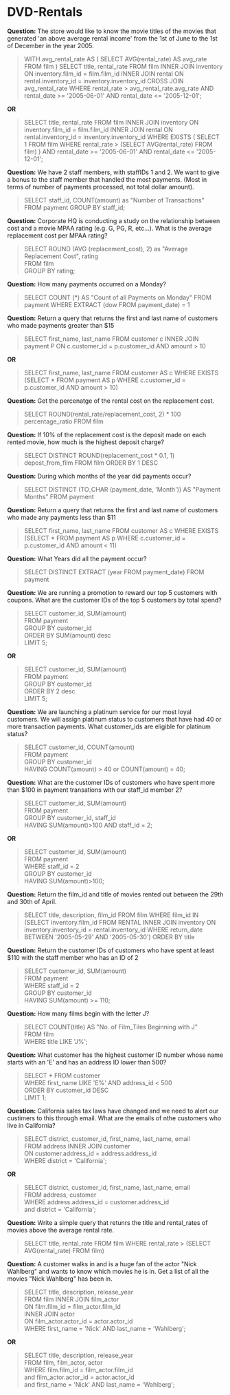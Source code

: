 
# DVD-Rentals

**Question:**
The store would like to know the movie titles of the movies that generated 'an above average rental income' from the 1st of June to the 1st of December in the year 2005.

> WITH avg_rental_rate AS (
  SELECT AVG(rental_rate) AS avg_rate
  FROM film
)
SELECT title, rental_rate
FROM film 
INNER JOIN inventory
ON inventory.film_id = film.film_id
INNER JOIN rental
ON rental.inventory_id = inventory.inventory_id
CROSS JOIN avg_rental_rate
WHERE rental_rate > avg_rental_rate.avg_rate
AND rental_date >= '2005-06-01' AND rental_date <= '2005-12-01';

**OR**

> SELECT title, rental_rate 
FROM film 
INNER JOIN inventory
ON inventory.film_id = film.film_id
INNER JOIN rental
ON rental.inventory_id = inventory.inventory_id
WHERE EXISTS (
  SELECT 1
  FROM film
  WHERE rental_rate > (SELECT AVG(rental_rate) FROM film)
)
AND rental_date >= '2005-06-01' AND rental_date <= '2005-12-01';


**Question:** 
We have 2 staff members, with staffIDs 1 and 2.
We want to give a bonus to the staff member that handled the most payments. (Most in terms of number of payments 
processed, not total dollar amount).

> SELECT staff_id, COUNT(amount) as "Number of Transactions" <br>
FROM payment
GROUP BY staff_id;


**Question:** 
Corporate HQ is conducting a study on the relationship between cost and a movie MPAA rating (e.g. G, PG, R, etc...). 
What is the average replacement cost per MPAA rating? 

> SELECT ROUND (AVG (replacement_cost), 2) as "Average Replacement Cost", rating  <br>
FROM film <br>
GROUP BY rating;


**Question:**
How many payments occurred on a Monday?

> SELECT COUNT (*) AS "Count of all Payments on Monday"
FROM payment
WHERE EXTRACT (dow FROM payment_date) = 1

**Question:**
Return a query that returns the first and last name of customers who made payments greater than $15

> SELECT first_name, last_name
FROM customer c
INNER JOIN payment P
ON c.customer_id = p.customer_id
AND amount > 10

**OR** 

> SELECT first_name, last_name
FROM customer AS c
WHERE EXISTS
(SELECT * FROM payment AS p
WHERE c.customer_id = p.customer_id
AND amount > 10)


**Question:**
Get the percenatge of the rental cost on the replacement cost. 

> SELECT ROUND(rental_rate/replacement_cost, 2) * 100
percentage_ratio
FROM film


**Question:**
If 10% of the replacement cost is the deposit made on each rented movie, how much is the highest deposit charge?

> SELECT DISTINCT ROUND(replacement_cost * 0.1, 1) depost_from_film
FROM film
ORDER BY 1 DESC


**Question:**
During which months of the year did payments occur?

> SELECT DISTINCT (TO_CHAR (payment_date, 'Month')) AS "Payment Months"
FROM payment

**Question:**
Return a query that returns the first and last name of customers who made any payments less than $11

> SELECT first_name, last_name
FROM customer AS c
WHERE EXISTS
(SELECT * FROM payment AS p
WHERE c.customer_id = p.customer_id
AND amount < 11)


**Question:**
What Years did all the payment occur?

> SELECT DISTINCT EXTRACT (year FROM payment_date) 
FROM payment


**Question:** 
We are running a promotion to reward our top 5 customers with coupons. What are the customer IDs of the top 5 customers by total spend?

> SELECT customer_id, SUM(amount) <br>
FROM payment <br>
GROUP BY customer_id <br>
ORDER BY SUM(amount) desc <br>
LIMIT 5;

**OR**

> SELECT customer_id, SUM(amount) <br> 
FROM payment <br>
GROUP BY customer_id <br>
ORDER BY 2 desc <br>
LIMIT 5;


**Question:** 
We are launching a platinum service for our most loyal customers. We will assign platinum status to customers that have had 40 or more transaction payments. What customer_ids are eligible for platinum status?

> SELECT customer_id, COUNT(amount) <br>
FROM payment <br>
GROUP BY customer_id <br>
HAVING COUNT(amount) > 40 or COUNT(amount) = 40;


**Question:**
What are the customer IDs of customers who have spent more than $100 in payment transations with our staff_id member 2?

> SELECT customer_id, SUM(amount) <br>
FROM payment <br>
GROUP BY customer_id, staff_id <br>
HAVING SUM(amount)>100 AND staff_id = 2;

**OR**

> SELECT customer_id, SUM(amount) <br>
FROM payment <br>
WHERE staff_id = 2 <br>
GROUP BY customer_id <br>
HAVING SUM(amount)>100;


**Question:**
Return the film_id and title of movies rented out between the 29th and 30th of April.

> SELECT title, description, film_id
FROM film
WHERE film_id IN
(SELECT inventory.film_id
FROM RENTAL 
INNER JOIN inventory
ON inventory.inventory_id = rental.inventory_id
WHERE return_date BETWEEN '2005-05-29' AND '2005-05-30')
ORDER BY title


**Question:**
Return the customer IDs of customers who have spent at least $110 with the staff member who has an ID of 2

> SELECT customer_id, SUM(amount) <br> 
FROM payment <br>
WHERE staff_id = 2 <br>
GROUP BY customer_id <br>
HAVING SUM(amount) >= 110;


**Question:**
How many films begin with the letter J?

> SELECT COUNT(title) AS "No. of Film_Tiles Beginning with J" <br>
FROM film <br>
WHERE title LIKE 'J%';


**Question:**
What customer has the highest customer ID number whose name starts with an 'E' and has an address ID lower than 500?

> SELECT * FROM customer <br>
WHERE first_name LIKE 'E%' AND address_id < 500 <br>
ORDER BY customer_id DESC <br>
LIMIT 1;


**Question:**
California sales tax laws have changed and we need to alert our custimers to this through email. What are the emails of nthe customers who live in California?

> SELECT district, customer_id, first_name, last_name, email <br>
FROM address INNER JOIN customer <br>
ON customer.address_id = address.address_id <br>
WHERE district = 'California';

**OR**

> SELECT district, customer_id, first_name, last_name, email <br>
FROM address, customer <br>
WHERE address.address_id = customer.address_id <br>
and district = 'California';


**Question:**
Write a simple query that retunrs the title and rental_rates of movies above the average rental rate.

> SELECT title, rental_rate 
FROM film
WHERE rental_rate > 
(SELECT AVG(rental_rate) FROM film)

**Question:**
A customer walks in and is a huge fan of the actor "Nick Wahlberg" and wants to know which movies he is in.
Get a list of all the movies "Nick Wahlberg" has been in.

> SELECT title, description, release_year <br>
FROM film INNER JOIN film_actor <br>
ON film.film_id = film_actor.film_id <br>
INNER JOIN actor <br>
ON film_actor.actor_id = actor.actor_id <br>
WHERE first_name = 'Nick' AND last_name = 'Wahlberg';

**OR**

> SELECT title, description, release_year <br>
FROM film, film_actor, actor <br>
WHERE film.film_id = film_actor.film_id <br>
and film_actor.actor_id = actor.actor_id <br>
and first_name = 'Nick' AND last_name = 'Wahlberg';
